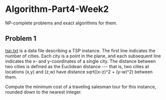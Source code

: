 # Algorithm-Part4-Week2
NP-complete problems and exact algorithms for them.

## Problem 1

[tsp.txt](https://github.com/YuxingLiu/Algorithms-Coursera/blob/master/Part4-Week2/tsp.txt) is a data file describing a TSP instance. The first line indicates the number of cities. Each city is a point in the plane, and each subsequent line indicates the x- and y-coordinates of a single city. The distance between two cities is defined as the Euclidean distance --- that is, two cities at locations (x,y) and (z,w) have distance sqrt((x-z)^2 + (y-w)^2) between them.

Compute the minimum cost of a traveling salesman tour for this instance, rounded down to the nearest integer.
